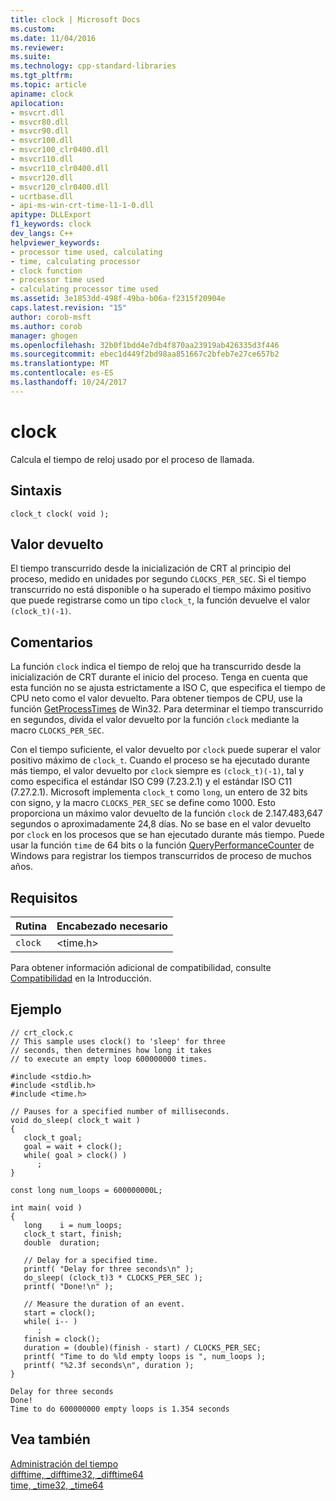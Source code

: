 ```yaml
---
title: clock | Microsoft Docs
ms.custom: 
ms.date: 11/04/2016
ms.reviewer: 
ms.suite: 
ms.technology: cpp-standard-libraries
ms.tgt_pltfrm: 
ms.topic: article
apiname: clock
apilocation:
- msvcrt.dll
- msvcr80.dll
- msvcr90.dll
- msvcr100.dll
- msvcr100_clr0400.dll
- msvcr110.dll
- msvcr110_clr0400.dll
- msvcr120.dll
- msvcr120_clr0400.dll
- ucrtbase.dll
- api-ms-win-crt-time-l1-1-0.dll
apitype: DLLExport
f1_keywords: clock
dev_langs: C++
helpviewer_keywords:
- processor time used, calculating
- time, calculating processor
- clock function
- processor time used
- calculating processor time used
ms.assetid: 3e1853dd-498f-49ba-b06a-f2315f20904e
caps.latest.revision: "15"
author: corob-msft
ms.author: corob
manager: ghogen
ms.openlocfilehash: 32b0f1bdd4e7db4f870aa23919ab426335d3f446
ms.sourcegitcommit: ebec1d449f2bd98aa851667c2bfeb7e27ce657b2
ms.translationtype: MT
ms.contentlocale: es-ES
ms.lasthandoff: 10/24/2017
---
```

# <a name="clock"></a>clock
Calcula el tiempo de reloj usado por el proceso de llamada.  
  
## <a name="syntax"></a>Sintaxis  
  
```  
clock_t clock( void );  
```  
  
## <a name="return-value"></a>Valor devuelto  
El tiempo transcurrido desde la inicialización de CRT al principio del proceso, medido en unidades por segundo `CLOCKS_PER_SEC`. Si el tiempo transcurrido no está disponible o ha superado el tiempo máximo positivo que puede registrarse como un tipo `clock_t`, la función devuelve el valor `(clock_t)(-1)`.   
  
## <a name="remarks"></a>Comentarios  
La función `clock` indica el tiempo de reloj que ha transcurrido desde la inicialización de CRT durante el inicio del proceso. Tenga en cuenta que esta función no se ajusta estrictamente a ISO C, que especifica el tiempo de CPU neto como el valor devuelto. Para obtener tiempos de CPU, use la función [GetProcessTimes](https://msdn.microsoft.com/library/windows/desktop/ms683223) de Win32. Para determinar el tiempo transcurrido en segundos, divida el valor devuelto por la función `clock` mediante la macro `CLOCKS_PER_SEC`.  
  
Con el tiempo suficiente, el valor devuelto por `clock` puede superar el valor positivo máximo de `clock_t`. Cuando el proceso se ha ejecutado durante más tiempo, el valor devuelto por `clock` siempre es `(clock_t)(-1)`, tal y como especifica el estándar ISO C99 (7.23.2.1) y el estándar ISO C11 (7.27.2.1). Microsoft implementa `clock_t` como `long`, un entero de 32 bits con signo, y la macro `CLOCKS_PER_SEC` se define como 1000. Esto proporciona un máximo valor devuelto de la función `clock` de 2.147.483,647 segundos o aproximadamente 24,8 días. No se base en el valor devuelto por `clock` en los procesos que se han ejecutado durante más tiempo. Puede usar la función `time` de 64 bits o la función [QueryPerformanceCounter](https://msdn.microsoft.com/library/windows/desktop/ms644904) de Windows para registrar los tiempos transcurridos de proceso de muchos años.  

## <a name="requirements"></a>Requisitos  
  
|Rutina|Encabezado necesario|  
|-------------|---------------------|  
|`clock`|\<time.h>|  
  
 Para obtener información adicional de compatibilidad, consulte [Compatibilidad](../../c-runtime-library/compatibility.md) en la Introducción.  
  
## <a name="example"></a>Ejemplo  
  
```  
// crt_clock.c  
// This sample uses clock() to 'sleep' for three 
// seconds, then determines how long it takes  
// to execute an empty loop 600000000 times.  
  
#include <stdio.h>  
#include <stdlib.h>  
#include <time.h>  
  
// Pauses for a specified number of milliseconds.  
void do_sleep( clock_t wait )  
{  
   clock_t goal;  
   goal = wait + clock();  
   while( goal > clock() )  
      ;  
}  
  
const long num_loops = 600000000L;

int main( void )  
{  
   long    i = num_loops;  
   clock_t start, finish;  
   double  duration;  
  
   // Delay for a specified time.  
   printf( "Delay for three seconds\n" );  
   do_sleep( (clock_t)3 * CLOCKS_PER_SEC );  
   printf( "Done!\n" );  
  
   // Measure the duration of an event.  
   start = clock();  
   while( i-- )   
      ;  
   finish = clock();  
   duration = (double)(finish - start) / CLOCKS_PER_SEC;  
   printf( "Time to do %ld empty loops is ", num_loops );  
   printf( "%2.3f seconds\n", duration );  
}  
```  
  
```Output  
Delay for three seconds  
Done!  
Time to do 600000000 empty loops is 1.354 seconds  
```  
  
## <a name="see-also"></a>Vea también  
 [Administración del tiempo](../../c-runtime-library/time-management.md)   
 [difftime, _difftime32, _difftime64](../../c-runtime-library/reference/difftime-difftime32-difftime64.md)   
 [time, _time32, _time64](../../c-runtime-library/reference/time-time32-time64.md)